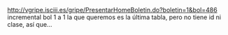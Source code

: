 http://vgripe.isciii.es/gripe/PresentarHomeBoletin.do?boletin=1&bol=486
incremental bol 1 a 1
la que queremos es la última tabla, pero no tiene id ni clase, así que...
